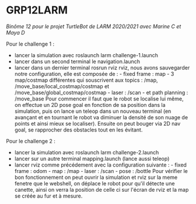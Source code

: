 # GRP12LARM
*Binôme 12 pour le projet TurtleBot de LARM 2020/2021 avec Marine C et Maya D*

Pour le challenge 1 :
- lancer la simulation avec roslaunch larm challenge-1.launch 
- lancer dans un second terminal le navigation.launch
- lancer dans un dernier terminal rosrun rviz rviz, nous avons sauvegarder notre configuration, elle est composée de :
        - fixed frame : map
        - 3 map/costmap différentes qui souscrivent aux topics : /map, /move_base/local_costmap/costmap et /move_base/global_costmap/costmap
        - laser : /scan
        - et path planning : /move_base
Pour commencer il faut que le robot se localise lui même, on effectue un 2D pose goal en fonction de sa position dans la simulation, puis on lance un teleop dans un nouveau terminal (en avançant et en tournant le robot va diminuer la densité de son nuage de points et ainsi mieux se localiser). Ensuite on peut bouger via 2D nav goal, se rapprocher des obstacles tout en les évitant.

Pour le challenge 2 :
- lancer la simulation avec roslaunch larm challenge-2.launch
- lancer sur un autre terminal mapping.launch (lance aussi teleop)
- lancer rviz comme précédement avec la configuration suivante : 
        - fixed frame : odom
        - map : /map
        - laser : /scan
        - pose : /bottle
Pour vérifier le bon fonctionnement on peut ouvrir la simulation et rviz sur la meme fenetre que le webshell, on déplace le robot pour qu'il détecte une canette, ainsi on verra la position de celle ci sur l'écran de rviz et la map se créée au fur et à mesure.


